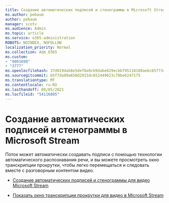 ```yaml
---
title: Создание автоматических подписей и стенограммы в Microsoft Stream
ms.author: pebaum
author: pebaum
manager: scotv
ms.audience: Admin
ms.topic: article
ms.service: o365-administration
ROBOTS: NOINDEX, NOFOLLOW
localization_priority: Normal
ms.collection: Adm_O365
ms.custom:
- "9001699"
- "3777"
ms.openlocfilehash: 37d0194ab8e5def8a9cb9dabe629ecbbf95118160aebc85f734a838cdc0c1893
ms.sourcegitcommit: b5f7da89a650d2915dc652449623c78be6247175
ms.translationtype: MT
ms.contentlocale: ru-RU
ms.lasthandoff: 08/05/2021
ms.locfileid: "54116885"
---
```

# <a name="generate-automatic-captions-and-a-transcript-in-microsoft-stream"></a>Создание автоматических подписей и стенограммы в Microsoft Stream

Поток может автоматически создавать подписи с помощью технологии автоматического распознавания речи, и вы можете просмотреть окно транскрипции прокрутки, чтобы легко перемещаться и следовать вместе с разговорным контентом видео.

- [Создание автоматических подписей и стенограммы для видео Microsoft Stream](https://docs.microsoft.com/stream/portal-autogenerate-captions)

- [Показать окно транскрипции прокрутки для видео в Microsoft Stream](https://docs.microsoft.com/stream/portal-configure-transcript-mode)
